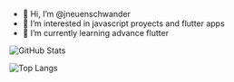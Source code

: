 - 👋 Hi, I’m @jneuenschwander
- 👀 I’m interested in javascript proyects and flutter apps
- 🌱 I’m currently learning advance flutter 


<!---
jneuenschwander/jneuenschwander is a ✨ special ✨ repository because its `README.md` (this file) appears on your GitHub profile.
You can click the Preview link to take a look at your changes.
--->
![GitHub Stats](https://github-readme-stats.vercel.app/api?username=jneuenschwander&theme=Gradient)


![Top Langs](https://github-readme-stats.vercel.app/api/top-langs/?username=jneuenschwander&layout=compact)
